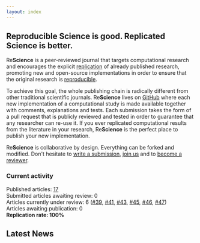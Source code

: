 ```yaml
---
layout: index
---
```


## Reproducible Science is good. Replicated Science is better.

Re**Science** is a peer-reviewed journal that targets computational research
and encourages the explicit [replication](faq) of already published research,
promoting new and open-source implementations in order to ensure that the
original research is [reproducible](faq).

To achieve this goal, the whole publishing chain is radically different from
other traditional scientific journals. Re**Science** lives on
[GitHub](https://github.com/ReScience/) where each new implementation of a
computational study is made available together with comments, explanations and
tests. Each submission takes the form of a pull request that is publicly
reviewed and tested in order to guarantee that any researcher can re-use it. If
you ever replicated computational results from the literature in your research,
Re**Science** is the perfect place to publish your new implementation.

Re**Science** is collaborative by design. Everything can be forked and
modified. Don't hesitate to [write a submission](write), [join us](faq) and
to [become a reviewer](https://github.com/ReScience/ReScience/issues/27).


### Current activity

Published articles: [17](https://github.com/ReScience/ReScience)  
Submitted articles awaiting review: 0  
Articles currently under review: 6 ([#39], [#41], [#43], [#45], [#46], [#47])  
Articles awaiting publication: 0  
**Replication rate: 100%**

[#39]: https://github.com/ReScience/ReScience-submission/pull/39
[#41]: https://github.com/ReScience/ReScience-submission/pull/41
[#43]: https://github.com/ReScience/ReScience-submission/pull/43
[#45]: https://github.com/ReScience/ReScience-submission/pull/45
[#46]: https://github.com/ReScience/ReScience-submission/pull/46
[#47]: https://github.com/ReScience/ReScience-submission/pull/47


## Latest News

